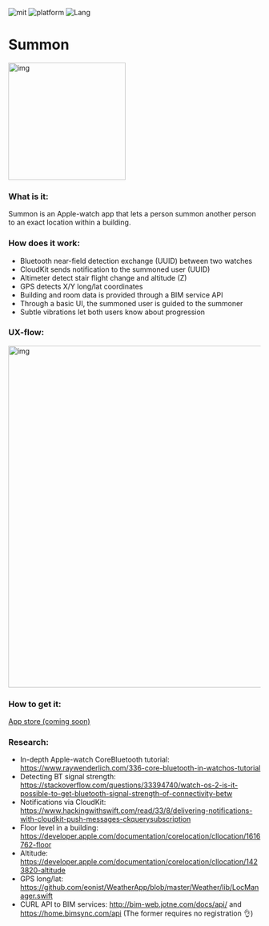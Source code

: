 ![mit](https://img.shields.io/badge/License-MIT-brightgreen.svg) ![platform](https://img.shields.io/badge/Platform-watchOS-blue.svg) ![Lang](https://img.shields.io/badge/Language-Swift-orange.svg) 

# **Summon** 

<img width="234" alt="img" src="https://rawgit.com/stylekit/img/master/summon_logo.svg">

### **What is it**:
Summon is an Apple-watch app that lets a person summon another person to an exact location within a building. 

### **How does it work**: 
- Bluetooth near-field detection exchange (UUID) between two watches
- CloudKit sends notification to the summoned user (UUID)
- Altimeter detect stair flight change and altitude (Z)
- GPS detects X/Y long/lat coordinates
- Building and room data is provided through a BIM service API
- Through a basic UI, the summoned user is guided to the summoner
- Subtle vibrations let both users know about progression


### **UX-flow**:

<img width="682" alt="img" src="https://rawgit.com/stylekit/img/master/summon_deck_dark_4.png">  

### **How to get it**: 
[App store (coming soon)](https://www.google.com/comingsoon) 

### **Research**:
- In-depth Apple-watch CoreBluetooth tutorial: https://www.raywenderlich.com/336-core-bluetooth-in-watchos-tutorial
- Detecting BT signal strength: https://stackoverflow.com/questions/33394740/watch-os-2-is-it-possible-to-get-bluetooth-signal-strength-of-connectivity-betw
- Notifications via CloudKit: https://www.hackingwithswift.com/read/33/8/delivering-notifications-with-cloudkit-push-messages-ckquerysubscription
- Floor level in a building: https://developer.apple.com/documentation/corelocation/cllocation/1616762-floor
- Altitude: https://developer.apple.com/documentation/corelocation/cllocation/1423820-altitude
- GPS long/lat: https://github.com/eonist/WeatherApp/blob/master/Weather/lib/LocManager.swift
- CURL API to BIM services:  http://bim-web.jotne.com/docs/api/  and https://home.bimsync.com/api  (The former requires no registration 👌)

